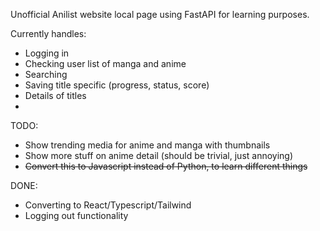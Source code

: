 Unofficial Anilist website local page using FastAPI for learning purposes.

Currently handles:
- Logging in
- Checking user list of manga and anime
- Searching
- Saving title specific (progress, status, score)
- Details of titles
- 

TODO:
- Show trending media for anime and manga with thumbnails
- Show more stuff on anime detail (should be trivial, just annoying)
- ~~Convert this to Javascript instead of Python, to learn different things~~

DONE:
- Converting to React/Typescript/Tailwind
- Logging out functionality

